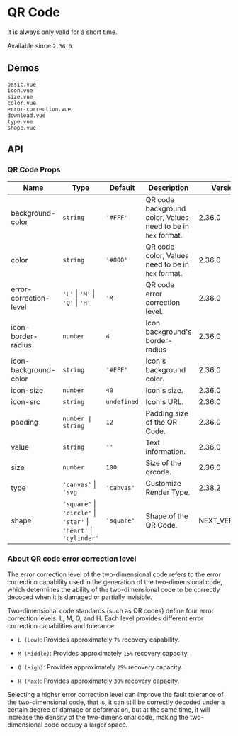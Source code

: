 # QR Code

It is always only valid for a short time.

Available since `2.36.0`.

## Demos

```demo
basic.vue
icon.vue
size.vue
color.vue
error-correction.vue
download.vue
type.vue
shape.vue
```

## API

### QR Code Props

| Name | Type | Default | Description | Version |
| --- | --- | --- | --- | --- |
| background-color | `string` | `'#FFF'` | QR code background color, Values need to be in `hex` format. | 2.36.0 |
| color | `string` | `'#000'` | QR code color, Values need to be in `hex` format. | 2.36.0 |
| error-correction-level | `'L'` \| `'M'` \| `'Q'` \| `'H'` | `'M'` | QR code error correction level. | 2.36.0 |
| icon-border-radius | `number` | `4` | Icon background's border-radius | 2.36.0 |
| icon-background-color | `string` | `'#FFF'` | Icon's background color. | 2.36.0 |
| icon-size | `number` | `40` | Icon's size. | 2.36.0 |
| icon-src | `string` | `undefined` | Icon's URL. | 2.36.0 |
| padding | `number \| string` | `12` | Padding size of the QR Code. | 2.36.0 |
| value | `string` | `''` | Text information. | 2.36.0 |
| size | `number` | `100` | Size of the qrcode. | 2.36.0 |
| type | `'canvas'` \| `'svg'` | `'canvas'` | Customize Render Type. | 2.38.2 |
| shape | `'square'` \| `'circle'` \| `'star'` \| `'heart'` \| `'cylinder'` | `'square'` | Shape of the QR Code. | NEXT_VERSION |

### About QR code error correction level

The error correction level of the two-dimensional code refers to the error correction capability used in the generation of the two-dimensional code, which determines the ability of the two-dimensional code to be correctly decoded when it is damaged or partially invisible.

Two-dimensional code standards (such as QR codes) define four error correction levels: L, M, Q, and H. Each level provides different error correction capabilities and tolerance.

- `L (Low)`: Provides approximately `7%` recovery capability.

- `M (Middle)`: Provides approximately `15%` recovery capacity.

- `Q (High)`: Provides approximately `25%` recovery capacity.

- `H (Max)`: Provides approximately `30%` recovery capacity.

Selecting a higher error correction level can improve the fault tolerance of the two-dimensional code, that is, it can still be correctly decoded under a certain degree of damage or deformation, but at the same time, it will increase the density of the two-dimensional code, making the two-dimensional code occupy a larger space.
